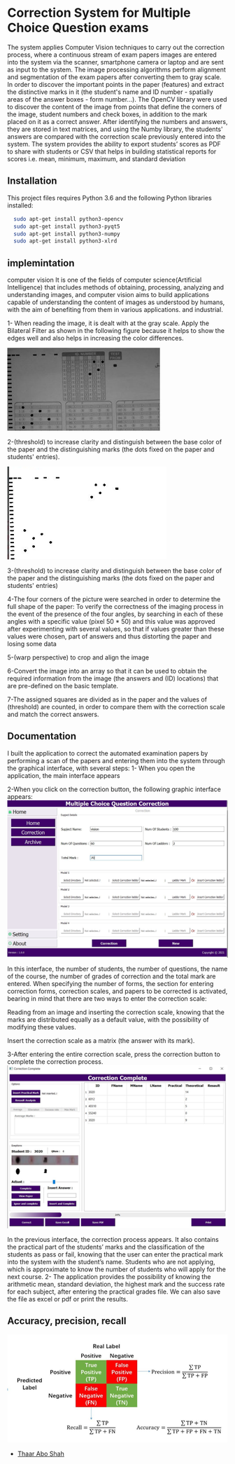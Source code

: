 
# Correction System for Multiple Choice Question exams

The system applies Computer Vision techniques to carry out the correction process,
 where a continuous stream of exam papers images are entered into the system via the scanner, smartphone camera or laptop
and are sent as input to the system.
 The image processing algorithms perform alignment and segmentation of the exam papers after converting them to gray scale.
In order to discover the important points in the paper (features) and extract the distinctive marks in it (the student's name and ID number - spatially areas of the answer boxes - form number...). 
The OpenCV library were used to discover the content of the image from points that define the corners of the image, 
student numbers and check boxes, in addition to the mark placed on it as a correct answer. 
After identifying the numbers and answers, they are stored in text matrices, and using the Numby library, the students' answers are compared with the correction scale previously entered into the system.
The system provides the ability to export students’ scores as PDF to share with students or CSV that helps in building statistical reports for scores i.e. mean, minimum, maximum, and standard deviation


## Installation

This project files requires Python 3.6 and the following Python libraries installed:

```bash
  sudo apt-get install python3-opencv
  sudo apt-get install python3-pyqt5
  sudo apt-get install python3-numpy
  sudo apt-get install python3-xlrd
```
    
## implemintation

computer vision
It is one of the fields of computer science(Artificial Intelligence) that includes methods of obtaining, processing, analyzing and understanding images, 
and computer vision aims to build applications capable of understanding the content of images as understood by humans, 
with the aim of benefiting from them in various applications. and industrial.



1- When reading the image, it is dealt with at the gray scale. 
   Apply the Bilateral Filter as shown in the following figure because it helps to show the edges well and also helps in increasing the color differences.
   
![App Screenshot](https://github.com/Thaar-Abo-shah/correction-system-for-Multiple-Choice-Question-exams-/blob/main/screen/1.jpg)


2-(threshold) to increase clarity and distinguish between the base color of the paper and the distinguishing marks (the dots fixed on the paper and students' entries).

![App Screenshot](https://github.com/Thaar-Abo-shah/correction-system-for-Multiple-Choice-Question-exams-/blob/main/screen/2.png)

3-(threshold) to increase clarity and distinguish between the base color of the paper and the distinguishing marks (the dots fixed on the paper and students' entries)

4-The four corners of the picture were searched in order to determine the full shape of the paper:
To verify the correctness of the imaging process in the event of the presence of the four angles, by searching in each of these angles with a specific value (pixel 50 * 50) and this value was approved after experimenting with several values, so that if values greater than these values were chosen, part of answers and thus distorting the paper and losing some data

5-(warp perspective) to crop and align the image

6-Convert the image into an array so that it can be used to obtain the required information from the image (the answers and (ID) locations) that are pre-defined on the basic template.

7-The assigned squares are divided as in the paper and the values of (threshold) are counted, in order to compare them with the correction scale and match the correct answers.

## Documentation

I built the application to correct the automated examination papers by performing a scan of the papers and entering them into the system through the graphical interface, with several steps:
1- When you open the application, the main interface appears

2-When you click on the correction button, the following graphic interface appears:
![App Screenshot](https://github.com/Thaar-Abo-shah/correction-system-for-Multiple-Choice-Question-exams-/blob/main/screen/3.jpg)

In this interface, the number of students, the number of questions, the name of the course, the number of grades of correction and the total mark are entered.
When specifying the number of forms, the section for entering correction forms, correction scales, and papers to be corrected is activated, bearing in mind that there are two ways to enter the correction scale:

Reading from an image and inserting the correction scale, knowing that the marks are distributed equally as a default value, with the possibility of modifying these values.

Insert the correction scale as a matrix (the answer with its mark).

3-After entering the entire correction scale, press the correction button to complete the correction process.
![App Screenshot](https://github.com/Thaar-Abo-shah/correction-system-for-Multiple-Choice-Question-exams-/blob/main/screen/4.jpg)

In the previous interface, the correction process appears. It also contains the practical part of the students’ marks and the classification of the students as pass or fail, knowing that the user can enter the practical mark into the system with the student’s name. Students who are not applying, which is approximate to know the number of students who will apply for the next course.
2- The application provides the possibility of knowing the arithmetic mean, standard deviation, the highest mark and the success rate for each subject, after entering the practical grades file.
We can also save the file as excel or pdf or print the results.

## Accuracy, precision, recall

![App Screenshot](https://github.com/Thaar-Abo-shah/correction-system-for-Multiple-Choice-Question-exams-/blob/main/screen/testing.jpg)

- [Thaar Abo Shah]([https://github.com/rebal221](https://github.com/Thaar-Abo-shah))
